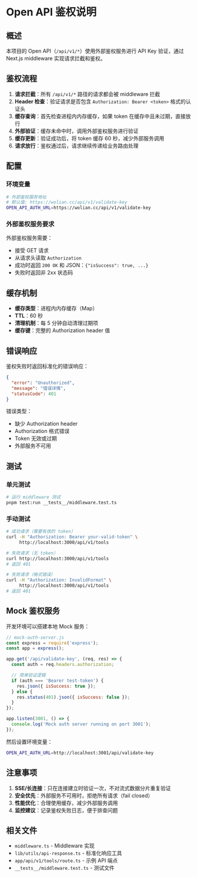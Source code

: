 # Open API 鉴权说明

## 概述

本项目的 Open API（`/api/v1/*`）使用外部鉴权服务进行 API Key 验证，通过 Next.js middleware 实现请求拦截和鉴权。

## 鉴权流程

1. **请求拦截**：所有 `/api/v1/*` 路径的请求都会被 middleware 拦截
2. **Header 检查**：验证请求是否包含 `Authorization: Bearer <token>` 格式的认证头
3. **缓存查询**：首先检查进程内内存缓存，如果 token 在缓存中且未过期，直接放行
4. **外部验证**：缓存未命中时，调用外部鉴权服务进行验证
5. **缓存更新**：验证成功后，将 token 缓存 60 秒，减少外部服务调用
6. **请求放行**：鉴权通过后，请求继续传递给业务路由处理

## 配置

### 环境变量

```bash
# 外部鉴权服务地址
# 默认值: https://wolian.cc/api/v1/validate-key
OPEN_API_AUTH_URL=https://wolian.cc/api/v1/validate-key
```

### 外部鉴权服务要求

外部鉴权服务需要：
- 接受 GET 请求
- 从请求头读取 `Authorization`
- 成功时返回 `200 OK` 和 JSON：`{"isSuccess": true, ...}`
- 失败时返回非 2xx 状态码

## 缓存机制

- **缓存类型**：进程内内存缓存（Map）
- **TTL**：60 秒
- **清理机制**：每 5 分钟自动清理过期项
- **缓存键**：完整的 Authorization header 值

## 错误响应

鉴权失败时返回标准化的错误响应：

```json
{
  "error": "Unauthorized",
  "message": "错误详情",
  "statusCode": 401
}
```

错误类型：
- 缺少 Authorization header
- Authorization 格式错误
- Token 无效或过期
- 外部服务不可用

## 测试

### 单元测试

```bash
# 运行 middleware 测试
pnpm test:run __tests__/middleware.test.ts
```

### 手动测试

```bash
# 成功请求（需要有效的 token）
curl -H "Authorization: Bearer your-valid-token" \
     http://localhost:3000/api/v1/tools

# 失败请求（无 token）
curl http://localhost:3000/api/v1/tools
# 返回 401

# 失败请求（格式错误）
curl -H "Authorization: InvalidFormat" \
     http://localhost:3000/api/v1/tools
# 返回 401
```

## Mock 鉴权服务

开发环境可以搭建本地 Mock 服务：

```javascript
// mock-auth-server.js
const express = require('express');
const app = express();

app.get('/api/validate-key', (req, res) => {
  const auth = req.headers.authorization;

  // 简单验证逻辑
  if (auth === 'Bearer test-token') {
    res.json({ isSuccess: true });
  } else {
    res.status(401).json({ isSuccess: false });
  }
});

app.listen(3001, () => {
  console.log('Mock auth server running on port 3001');
});
```

然后设置环境变量：
```bash
OPEN_API_AUTH_URL=http://localhost:3001/api/validate-key
```

## 注意事项

1. **SSE/长连接**：只在连接建立时验证一次，不对流式数据分片重复验证
2. **安全优先**：外部服务不可用时，拒绝所有请求（fail closed）
3. **性能优化**：合理使用缓存，减少外部服务调用
4. **监控建议**：记录鉴权失败日志，便于排查问题

## 相关文件

- `middleware.ts` - Middleware 实现
- `lib/utils/api-response.ts` - 标准化响应工具
- `app/api/v1/tools/route.ts` - 示例 API 端点
- `__tests__/middleware.test.ts` - 测试文件